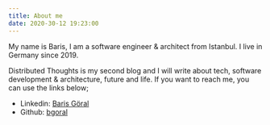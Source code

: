 ```yaml
---
title: About me
date: 2020-30-12 19:23:00
---
```


My name is Baris, I am a software engineer & architect from Istanbul. I live in Germany since 2019. 

Distributed Thoughts is my second blog and I will write about tech, software development & architecture, future and life. If you want to reach me, you can use the links below;

+ Linkedin: [Baris Göral](https://www.linkedin.com/in/goralbaris)
+ Github: [bgoral](https://github.com/bgoral)

